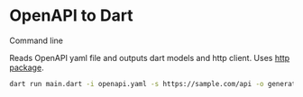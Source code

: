 # OpenAPI to Dart
Command line

Reads OpenAPI yaml file and outputs dart models and http client.
Uses [http package](https://pub.dev/packages/http).

```bash
dart run main.dart -i openapi.yaml -s https://sample.com/api -o generated.dart
```
